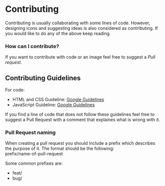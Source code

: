 # Contributing
Contributing is usually collaborating with some lines of code. However, designing icons and suggesting ideas is also considered as contributing. If you would like to do any of the above keep reading.

### How can I contribute?
If you want to contribute with code or an image feel free to suggest a *Pull request*.

## Contributing Guidelines 
For code:
+ HTML and CSS Guideline: [Google Guidelines](https://google.github.io/styleguide/htmlcssguide.html)
+ JavaScript Guideline: [Google Guidelines](https://google.github.io/styleguide/jsguide.html)

If you find a line of code that does not follow these guidelines feel free to suggest a Pull Request with a comment that explaines what is wrong with it.

### Pull Request naming
When creating a pull request you should include a prefix which describes the purpose of it.
The format should be the following:
<br>prefix/name-of-pull-request
  
Some common prefixes are:
+ feat/
+ bug/
